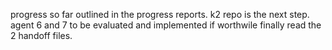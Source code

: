 progress so far outlined in the progress reports. k2 repo is the next step. agent 6 and 7 to be evaluated and implemented if worthwile
finally read the 2 handoff files.
